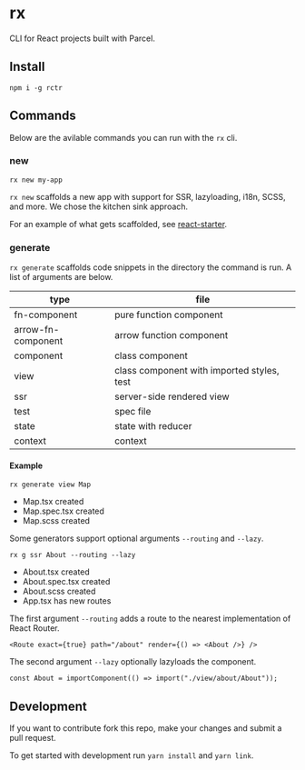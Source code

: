 # rx

CLI for React projects built with Parcel.

## Install

```
npm i -g rctr
```

## Commands

Below are the avilable commands you can run with the `rx` cli.

### new

```
rx new my-app
```

`rx new` scaffolds a new app with support for SSR, lazyloading, i18n, SCSS, and more. We chose the kitchen sink approach.

For an example of what gets scaffolded, see [react-starter](https://github.com/steveblue/react-starter).

### generate

`rx generate` scaffolds code snippets in the directory the command is run. A list of arguments are below.

| type               | file                                       |
| ------------------ | ------------------------------------------ |
| fn-component       | pure function component                    |
| arrow-fn-component | arrow function component                   |
| component          | class component                            |
| view               | class component with imported styles, test |
| ssr                | server-side rendered view                  |
| test               | spec file                                  |
| state              | state with reducer                         |
| context            | context                                    |

#### Example

`rx generate view Map`

- Map.tsx created
- Map.spec.tsx created
- Map.scss created

Some generators support optional arguments `--routing` and `--lazy`.

`rx g ssr About --routing --lazy`

- About.tsx created
- About.spec.tsx created
- About.scss created
- App.tsx has new routes

The first argument `--routing` adds a route to the nearest implementation of React Router.

```
<Route exact={true} path="/about" render={() => <About />} />
```

The second argument `--lazy` optionally lazyloads the component.

```
const About = importComponent(() => import("./view/about/About"));
```

## Development

If you want to contribute fork this repo, make your changes and submit a pull request.

To get started with development run `yarn install` and `yarn link`.
